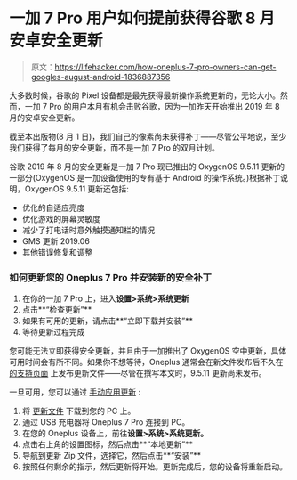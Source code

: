 # 一加 7 Pro 用户如何提前获得谷歌 8 月安卓安全更新

> 原文：<https://lifehacker.com/how-oneplus-7-pro-owners-can-get-googles-august-android-1836887356>

大多数时候，谷歌的 Pixel 设备都是最先获得最新操作系统更新的，无论大小。然而，一加 7 Pro 的用户本月有机会击败谷歌，因为一加昨天开始推出 2019 年 8 月的安卓安全更新。



截至本出版物(8 月 1 日)，我们自己的像素尚未获得补丁——尽管公平地说，至少我们获得了每月的安全更新，而不是一加 7 Pro 的双月计划。

谷歌 2019 年 8 月的安全更新是一加 7 Pro 现已推出的 OxygenOS 9.5.11 更新的一部分(OxygenOS 是一加设备使用的专有基于 Android 的操作系统。)根据补丁说明，OxygenOS 9.5.11 更新还包括:

*   优化的自适应亮度
*   优化游戏的屏幕灵敏度
*   减少了打电话时意外触摸通知栏的情况
*   GMS 更新 2019.06
*   其他错误修复和调整

### 如何更新您的 Oneplus 7 Pro 并安装新的安全补丁

1.  在你的一加 7 Pro 上，进入**设置>系统>系统更新**
2.  点击**“检查更新”**
3.  如果有可用的更新，请点击**“立即下载并安装”**
4.  等待更新过程完成

您可能无法立即获得安全更新，并且由于一加推出了 OxygenOS 空中更新，具体可用时间会有所不同。如果你不想等待，Oneplus 通常会在新文件发布后不久在 [的支持页面](https://www.oneplus.com/support/softwareupgrade) 上发布更新文件——尽管在撰写本文时，9.5.11 更新尚未发布。

一旦可用，您可以通过 [手动应用更新](https://support.oneplus.com/app/answers/detail/a_id/30/related/1/session/L2F2LzEvdGltZS8xNTY0Njg1OTY0L2dlbi8xNTY0Njg1OTY0L3NpZC9mVWVfU2pNc2tqQnM2aElFakRFcHpoNVFRJTdFNFdNMUhxX0RLYWt0bXp0JTdFS0xxQkpZJTdFbU9rV0EwcGZudHJ5X25reVNUNkozOTdxSUZyVVV1aGtNUjFKY2V1MmxMWG1hRktvY2htcjV0OXNlWjZzOU5Rd1ZZSlZvMlElMjElMjE%3D) :

1.  将 [更新文件](https://www.oneplus.com/support/softwareupgrade) 下载到您的 PC 上。
2.  通过 USB 充电器将 Oneplus 7 Pro 连接到 PC。
3.  在您的 Oneplus 设备上，前往**设置>系统>系统更新。**
4.  点击右上角的设置图标，然后点击**“本地更新”**
5.  导航到更新 Zip 文件，选择它，然后点击**“安装”**
6.  按照任何剩余的指示，然后更新将开始。更新完成后，您的设备将重新启动。